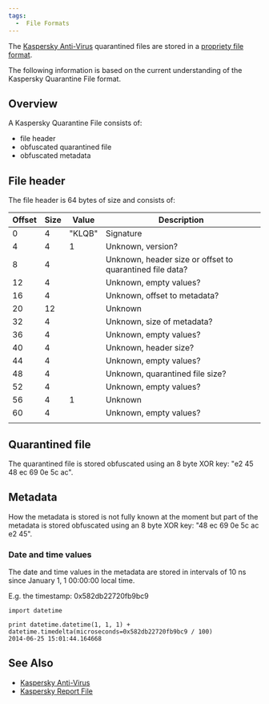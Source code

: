 ```yaml
---
tags:
  -  File Formats
---
```

The [Kaspersky Anti-Virus](kaspersky_anti-virus.md) quarantined
files are stored in a [propriety file format](file_formats.md).

The following information is based on the current understanding of the
Kaspersky Quarantine File format.

## Overview

A Kaspersky Quarantine File consists of:

- file header
- obfuscated quarantined file
- obfuscated metadata

## File header

The file header is 64 bytes of size and consists of:

| Offset | Size | Value  | Description                                              |
|--------|------|--------|----------------------------------------------------------|
| 0      | 4    | "KLQB" | Signature                                                |
| 4      | 4    | 1      | Unknown, version?                                        |
| 8      | 4    |        | Unknown, header size or offset to quarantined file data? |
| 12     | 4    |        | Unknown, empty values?                                   |
| 16     | 4    |        | Unknown, offset to metadata?                             |
| 20     | 12   |        | Unknown                                                  |
| 32     | 4    |        | Unknown, size of metadata?                               |
| 36     | 4    |        | Unknown, empty values?                                   |
| 40     | 4    |        | Unknown, header size?                                    |
| 44     | 4    |        | Unknown, empty values?                                   |
| 48     | 4    |        | Unknown, quarantined file size?                          |
| 52     | 4    |        | Unknown, empty values?                                   |
| 56     | 4    | 1      | Unknown                                                  |
| 60     | 4    |        | Unknown, empty values?                                   |
|        |      |        |                                                          |

## Quarantined file

The quarantined file is stored obfuscated using an 8 byte XOR key: "e2
45 48 ec 69 0e 5c ac".

## Metadata

How the metadata is stored is not fully known at the moment but part of
the metadata is stored obfuscated using an 8 byte XOR key: "48 ec 69 0e
5c ac e2 45".

### Date and time values

The date and time values in the metadata are stored in intervals of 10
ns since January 1, 1 00:00:00 local time.

E.g. the timestamp: 0x582db22720fb9bc9

    import datetime

    print datetime.datetime(1, 1, 1) + datetime.timedelta(microseconds=0x582db22720fb9bc9 / 100)
    2014-06-25 15:01:44.164668

## See Also

- [Kaspersky Anti-Virus](kaspersky_anti-virus.md)
- [Kaspersky Report File](kaspersky_report_file.md)


